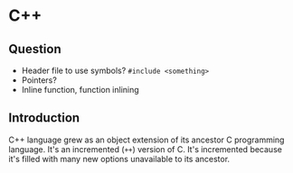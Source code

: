 # C++

## Question

- Header file to use symbols? `#include <something>`
- Pointers?
- Inline function, function inlining

## Introduction

C++ language grew as an object extension of its ancestor C programming language. It's an incremented (`++`) version of C. It's incremented because it's filled with many new options unavailable to its ancestor.
